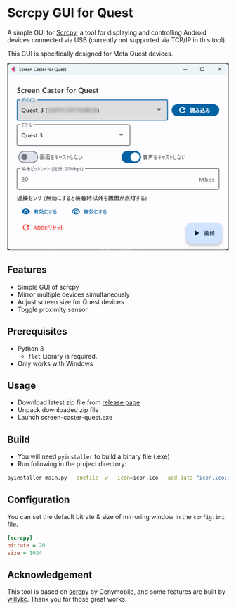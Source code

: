 # Scrcpy GUI for Quest

A simple GUI for [Scrcpy](https://github.com/Genymobile/scrcpy), a tool for displaying and controlling Android devices connected via USB (currently not supported via TCP/IP in this tool). 

This GUI is specifically designed for Meta Quest devices.

![GUI image](./img/showcase_flet.png)

## Features
- Simple GUI of scrcpy
- Mirror multiple devices simultaneously
- Adjust screen size for Quest devices
- Toggle proximity sensor


## Prerequisites

- Python 3
  - `flet` Library is required.
- Only works with Windows

## Usage
- Download latest zip file from [release page](https://github.com/hiroyamochi/quest-screen-caster/releases/latest)
- Unpack downloaded zip file
- Launch screen-caster-quest.exe

## Build
- You will need `pyinstaller` to build a binary file (.exe)
- Run following in the project directory:
```bash
pyinstaller main.py --onefile -w --icon=icon.ico --add-data "icon.ico;icon.ico" --add-data "scrcpy:scrcpy" --name screen-caster-quest --noconsole
```

## Configuration
You can set the default bitrate & size of mirroring window in the `config.ini` file.

```ini
[scrcpy]
bitrate = 20
size = 1024
```

## Acknowledgement
This tool is based on [scrcpy](https://github.com/Genymobile/scrcpy) by Genymobile, and some features are built by [willykc](https://github.com/Genymobile/scrcpy/pull/4658#issuecomment-1974796095). Thank you for those great works.
